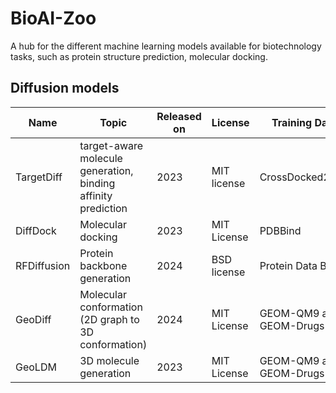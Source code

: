 # BioAI-Zoo
A hub for  the different machine learning models available for biotechnology tasks, such as protein structure prediction, molecular docking.

## Diffusion models 
| Name           | Topic              | Released on  | License        | Training Data       | Resources                                  |                             
|----------------|--------------------|--------------|----------------|---------------------|----------------------------------------|
|TargetDiff         | target-aware molecule generation, binding affinity prediction | 2023         |  MIT license   | CrossDocked2020 | [paper](https://openreview.net/pdf?id=kJqXEPXMsE0) [github](https://github.com/guanjq/targetdiff) |  
| DiffDock           | Molecular docking |     2023     |     MIT License | PDBBind  | [paper](https://arxiv.org/abs/2210.01776) [talk](https://www.youtube.com/watch?v=_S-WbbyUUbo)  [github](https://github.com/gcorso/DiffDock) |
| RFDiffusion             | Protein backbone generation | 2024         | BSD license     | Protein Data Bank | [paper](https://www.nature.com/articles/s41586-023-06415-8) [talk](https://www.youtube.com/watch?v=wIHwHDt2NoI&t=1295s) [github](https://github.com/RosettaCommons/RFdiffusion)  | 
| GeoDiff             | Molecular conformation (2D graph to 3D conformation) | 2024         | MIT License    |  GEOM-QM9 and  GEOM-Drugs | [paper](https://arxiv.org/abs/2203.02923) [talk](https://youtube.com/watch?v=u57sCk4yZ_g) [github](https://github.com/MinkaiXu/GeoDiff)  | 
|  GeoLDM           | 3D molecule generation | 2023         | MIT License    |  GEOM-QM9 and  GEOM-Drugs | [paper](https://arxiv.org/abs/2305.01140)  [github](https://github.com/MinkaiXu/GeoLDM)  | 

